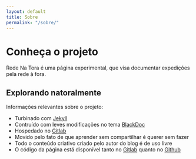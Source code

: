 ```yaml
---
layout: default
title: Sobre
permalink: "/sobre/"
---
```


<div class="page">
  <h1 class="page-title">Conheça o projeto</h1>
</div>
<p class="message">
  Rede Na Tora é uma página experimental, que visa documentar expedições pela
  rede
  à fora.
</p>

## Explorando natoralmente

Informações relevantes sobre o projeto:

* Turbinado com [Jekyll](http://jekyllrb.com)
* Contruído com leves modificações no tema [BlackDoc](https://github.com/karloespiritu/BlackDoc)
* Hospedado no [Gitlab](https:gitlab.com)
* Movido pelo fato de que aprender sem compartilhar é querer sem fazer
* Todo o conteúdo criativo criado pelo autor do blog é de uso livre
* O código da página está disponível tanto no
  [Gitlab](https://gitlab.com/redenatora/redenatora.gitlab.io) quanto no
  [Github](https://github.com/lsrdg/redenatora)

